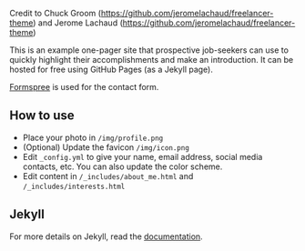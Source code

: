 Credit to Chuck Groom (https://github.com/jeromelachaud/freelancer-theme) and Jerome Lachaud (https://github.com/jeromelachaud/freelancer-theme)

This is an example one-pager site that prospective job-seekers can use to quickly
highlight their accomplishments and make an introduction. It can be hosted for free using
GitHub Pages (as a Jekyll page).

[Formspree](http://formspree.io/) is used for the contact form.

## How to use

 - Place your photo in `/img/profile.png`
 - (Optional) Update the favicon `/img/icon.png`
 - Edit `_config.yml` to give your name, email address, social media contacts, etc. You can also update the color scheme.
 - Edit content in `/_includes/about_me.html` and `/_includes/interests.html`

## Jekyll

For more details on Jekyll, read the [documentation](http://jekyllrb.com/).